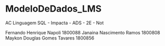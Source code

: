 # ModeloDeDados_LMS
AC Linguagem SQL - Impacta - ADS - 2E - Not

Fernando Henrique Napoli 1800088
Janaina Nascimento Ramos 1800808
Maykon Douglas Gomes Tavares 1800856
